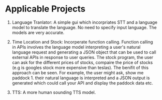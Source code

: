 # Applicable Projects
1. Language Tranlator: A simple gui which incorpriates STT and a language model to translate the language. No need to specify input language. The models are very accurate. 


2. Time Location and Stock: Incorperate function calling. Function calling in APIs involves the language model interpreting a user's natural language request and generating a JSON object that can be used to call external APIs in response to user queries. The stock program, the user can ask for the different prices of stocks, compaire the price of stocks (e.g is googles stock more expensive than teslas). The benifit of this approach can be seen. For example, the user might ask, show me paddock 1. their natural language is interpreted and a JSON output is generated which could call your API and display the paddock data etc.


3. TTS: A more human sounding TTS model. 


